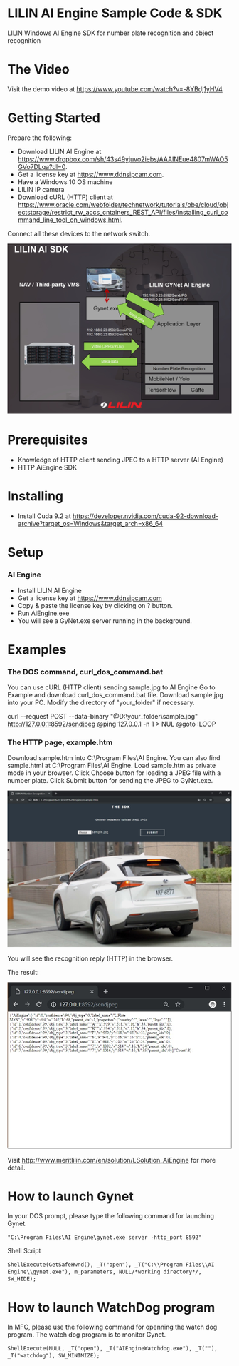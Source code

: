 # LILIN AI Engine Sample Code & SDK
LILIN Windows AI Engine SDK for number plate recognition and object recognition

# The Video
Visit the demo video at 
https://www.youtube.com/watch?v=-8YBdj1yHV4

# Getting Started
Prepare the following:

* Download LILIN AI Engine at https://www.dropbox.com/sh/43s49yjuvo2iebs/AAAINEue4807mWAO5GVo7DLqa?dl=0.
* Get a license key at https://www.ddnsipcam.com.
* Have a Windows 10 OS machine
* LILIN IP camera
* Download cURL (HTTP) client at https://www.oracle.com/webfolder/technetwork/tutorials/obe/cloud/objectstorage/restrict_rw_accs_cntainers_REST_API/files/installing_curl_command_line_tool_on_windows.html.

Connect all these devices to the network switch.

![alt tag](https://github.com/LILINOpenGitHub/LILIN-AI-Engine/blob/master/diagram.jpg?raw=true)

# Prerequisites

* Knowledge of HTTP client sending JPEG to a HTTP server (AI Engine)
* HTTP AiEngine SDK

# Installing

* Install Cuda 9.2 at https://developer.nvidia.com/cuda-92-download-archive?target_os=Windows&target_arch=x86_64

# Setup

### AI Engine
* Install LILIN AI Engine
* Get a license key at https://www.ddnsipcam.com
* Copy & paste the license key by clicking on ? button.
* Run AiEngine.exe
* You will see a GyNet.exe server running in the background.

# Examples

### The DOS command, curl_dos_command.bat
You can use cURL (HTTP client) sending sample.jpg to AI Engine
Go to Example and download curl_dos_command.bat file.
Download sample.jpg into your PC.
Modify the directory of "your_folder" if necessary.

curl --request POST --data-binary "@D:\your_folder\sample.jpg" http://127.0.0.1:8592/sendjpeg
@ping 127.0.0.1 -n 1 > NUL
@goto :LOOP

### The HTTP page, example.htm
Download sample.htm into C:\Program Files\AI Engine.
You can also find sample.html at C:\Program Files\AI Engine.
Load sample.htm as private mode in your browser.
Click Choose button for loading a JPEG file with a number plate.
Click Submit button for sending the JPEG to GyNet.exe.

![alt tag](https://github.com/LILINOpenGitHub/LILIN-AI-Engine/blob/master/loadfile.jpg?raw=true)

You will see the recognition reply (HTTP) in the browser.

The result:

![alt tag](https://github.com/LILINOpenGitHub/LILIN-AI-Engine/blob/master/return.jpg?raw=true)

Visit http://www.meritlilin.com/en/solution/LSolution_AiEngine for more detail.

# How to launch Gynet
In your DOS prompt, please type the following command for launching Gynet.

```
"C:\Program Files\AI Engine\gynet.exe server -http_port 8592"
```
Shell Script
```
ShellExecute(GetSafeHwnd(), _T("open"), _T("C:\\Program Files\\AI Engine\\gynet.exe"), m_parameters, NULL/*working directory*/, SW_HIDE);
```

# How to launch WatchDog program
In MFC, please use the following command for openning the watch dog program.  The watch dog program is to monitor Gynet.

```
ShellExecute(NULL, _T("open"), _T("AIEngineWatchdog.exe"), _T(""), _T("watchdog"), SW_MINIMIZE);
```


